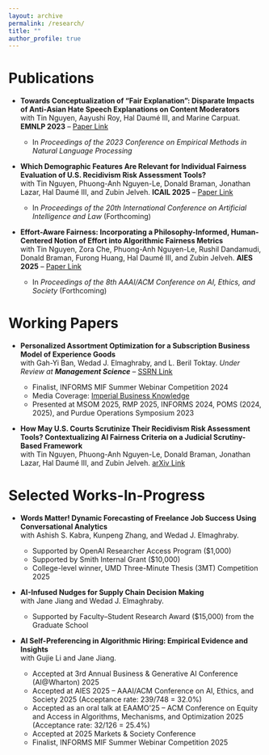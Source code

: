 ```yaml
---
layout: archive
permalink: /research/
title: ""
author_profile: true
---
```


# Publications
- **Towards Conceptualization of “Fair Explanation”: Disparate Impacts of Anti-Asian Hate Speech Explanations on Content Moderators**  
  with Tin Nguyen, Aayushi Roy, Hal Daumé III, and Marine Carpuat. **EMNLP 2023** – [Paper Link](https://aclanthology.org/2023.emnlp-main.602.pdf)  
  - In *Proceedings of the 2023 Conference on Empirical Methods in Natural Language Processing*

- **Which Demographic Features Are Relevant for Individual Fairness Evaluation of U.S. Recidivism Risk Assessment Tools?**  
  with Tin Nguyen, Phuong-Anh Nguyen-Le, Donald Braman, Jonathan Lazar, Hal Daumé III, and Zubin Jelveh. **ICAIL 2025** – [Paper Link](https://www.arxiv.org/pdf/2505.09868)  
  - In *Proceedings of the 20th International Conference on Artificial Intelligence and Law* (Forthcoming)

- **Effort-Aware Fairness: Incorporating a Philosophy-Informed, Human-Centered Notion of Effort into Algorithmic Fairness Metrics**  
  with Tin Nguyen, Zora Che, Phuong-Anh Nguyen-Le, Rushil Dandamudi, Donald Braman, Furong Huang, Hal Daumé III, and Zubin Jelveh. **AIES 2025** – [Paper Link](https://arxiv.org/pdf/2505.19317) 
  - In *Proceedings of the 8th AAAI/ACM Conference on AI, Ethics, and Society* (Forthcoming)

# Working Papers
- **Personalized Assortment Optimization for a Subscription Business Model of Experience Goods**  
  with Gah-Yi Ban, Wedad J. Elmaghraby, and L. Beril Toktay. *Under Review at **Management Science*** – [SSRN Link](https://ssrn.com/abstract=5159539) 
  - Finalist, INFORMS MIF Summer Webinar Competition 2024  
  - Media Coverage: [Imperial Business Knowledge](https://www.imperial.ac.uk/business-school/ib-knowledge/entrepreneurship-innovation/ai-powered-rental-fashion-smarter-recommendations/)  
  - Presented at MSOM 2025, RMP 2025, INFORMS 2024, POMS (2024, 2025), and Purdue Operations Symposium 2023

- **How May U.S. Courts Scrutinize Their Recidivism Risk Assessment Tools? Contextualizing AI Fairness Criteria on a Judicial Scrutiny-Based Framework**  
  with Tin Nguyen, Phuong-Anh Nguyen-Le, Donald Braman, Jonathan Lazar, Hal Daumé III, and Zubin Jelveh. [arXiv Link](https://arxiv.org/abs/2505.02749)

# Selected Works-In-Progress
- **Words Matter! Dynamic Forecasting of Freelance Job Success Using Conversational Analytics**  
  with Ashish S. Kabra, Kunpeng Zhang, and Wedad J. Elmaghraby.
  - Supported by OpenAI Researcher Access Program ($1,000)  
  - Supported by Smith Internal Grant ($10,000)  
  - College-level winner, UMD Three-Minute Thesis (3MT) Competition 2025

- **AI-Infused Nudges for Supply Chain Decision Making**  
  with Jane Jiang and Wedad J. Elmaghraby.
  - Supported by Faculty–Student Research Award ($15,000) from the Graduate School

- **AI Self-Preferencing in Algorithmic Hiring: Empirical Evidence and Insights**  
  with Gujie Li and Jane Jiang.
  - Accepted at 3rd Annual Business & Generative AI Conference (AI@Wharton) 2025
  - Accepted at AIES 2025 – AAAI/ACM Conference on AI, Ethics, and Society 2025 (Acceptance rate: 239/748 = 32.0%)
  - Accepted as an oral talk at EAAMO'25 – ACM Conference on Equity and Access in Algorithms, Mechanisms, and Optimization 2025 (Acceptance rate: 32/126 = 25.4%)
  - Accepted at 2025 Markets & Society Conference  
  - Finalist, INFORMS MIF Summer Webinar Competition 2025
  <!-- - Supported by Institute for Humane Studies (IHS) Research Grant ($1,500) -->

 <!-- * Presented at Smith DOIT Doctoral Consortium 2025, POMS (2025). -->


<!-- **Hide and Seek at the German Federal Constitutional Court: Identifying the Justice Referee with Author Topic Model** Joint work with Tin Nguyen, Andrew Mao, Jordan Boyd-Graber, and Christoph Engel. -->
<!-- 
**Bipartite Networked Multi-agent Reinforcement Learning for Decentralized Matching Markets** Joint work with Yan Xu.
 * Accepted by Yale 2024 Conference on AI/ML/BA.
 * Presented at POMS Conference 2024, Minneapolis, MN. -->



